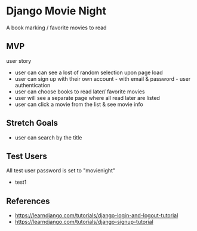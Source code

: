 # Django Movie Night

A book marking / favorite movies to read

## MVP

user story

- user can can see a lost of random selection upon page load
- user can sign up with their own account - with email & password - user authentication
- user can choose books to read later/ favorite movies
- user will see a separate page where all read later are listed
- user can click a movie from the list & see movie info

## Stretch Goals

- user can search by the title

## Test Users

All test user password is set to "movienight"

- test1

## References

- https://learndjango.com/tutorials/django-login-and-logout-tutorial
- https://learndjango.com/tutorials/django-signup-tutorial
